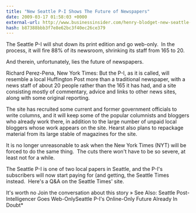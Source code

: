 ```yaml
---
title: "New Seattle P-I Shows The Future of Newspapers"
date: 2009-03-17 01:58:03 +0000
external-url: http://www.businessinsider.com/henry-blodget-new-seattle-p-i-shows-the-future-of-newspapers-2009-3
hash: b87388bbb3f7e8e62bc3f40ec26ce379
---
```




The Seattle P-I will shut down its print edition and go web-only.  In the process, it will fire 88% of its newsroom, shrinking its staff from 165 to 20. 

And therein, unfortunately, lies the future of newspapers.

Richard Perez-Pena, New York Times: But the P-I, as it is called, will resemble a local Huffington Post more than a traditional newspaper, with a news staff of about 20 people rather than the 165 it has had, and a site consisting mostly of commentary, advice and links to other news sites, along with some original reporting.

The site has recruited some current and former government officials to write columns, and it will keep some of the popular columnists and bloggers who already work there, in addition to the large number of unpaid local bloggers whose work appears on the site. Hearst also plans to repackage material from its large stable of magazines for the site.

It is no longer unreasonable to ask when the New York Times (NYT) will be forced to do the same thing.  The cuts there won't have to be so severe, at least not for a while. 

The Seattle P-I is one of two local papers in Seattle, and the P-I's subscribers will now start paying for (and getting, the Seattle Times instead.  Here's a Q&A on the Seattle Times' site.

It's worth no
Join the conversation about this story »
See Also:
Seattle Post-Intelligencer Goes Web-OnlySeattle P-I's Online-Only Future Already In Doubt*


       

